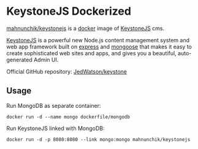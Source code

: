 # KeystoneJS Dockerized

[mahnunchik/keystonejs](https://registry.hub.docker.com/u/mahnunchik/keystonejs/) is a [docker](https://docker.com) image of [KeystoneJS](http://keystonejs.com) cms.

[KeystoneJS](http://keystonejs.com) is a powerful new Node.js content management system and web app framework built on [express](http://expressjs.com) and [mongoose](http://mongoosejs.com) that makes it easy to create sophisticated web sites and apps, and gives you a beautiful, auto-generated Admin UI.

Official GitHub repository: [JedWatson/keystone](https://github.com/JedWatson/keystone)

## Usage

Run MongoDB as separate container:

	docker run -d --name mongo dockerfile/mongodb

Run KeystoneJS linked with MongoDB:

	docker run -d -p 8080:8080 --link mongo:mongo mahnunchik/keystonejs
